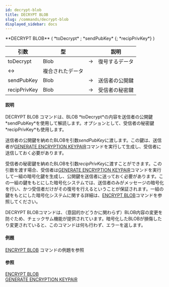 ```yaml
---
id: decrypt-blob
title: DECRYPT BLOB
slug: /commands/decrypt-blob
displayed_sidebar: docs
---
```


<!--REF #_command_.DECRYPT BLOB.Syntax-->**DECRYPT BLOB** ( *toDecrypt* ; *sendPubKey* {; *recipPrivKey*} )<!-- END REF-->
<!--REF #_command_.DECRYPT BLOB.Params-->
| 引数 | 型 |  | 説明 |
| --- | --- | --- | --- |
| toDecrypt | Blob | &srarr; | 復号するデータ |
| &harr; | 複合されたデータ |
| sendPubKey | Blob | &srarr; | 送信者の公開鍵 |
| recipPrivKey | Blob | &srarr; | 受信者の秘密鍵 |

<!-- END REF-->

#### 説明 

<!--REF #_command_.DECRYPT BLOB.Summary-->DECRYPT BLOB コマンドは、BLOB *toDecrypt*の内容を送信者の公開鍵*sendPubKey*を使用して解読します。<!-- END REF-->オプションとして、受信者の秘密鍵*recipPrivKey*も使用します。

送信者の公開鍵を納めたBLOBを引数*sendPubKey*に渡します。この鍵は、送信者が[GENERATE ENCRYPTION KEYPAIR](generate-encryption-keypair.md "GENERATE ENCRYPTION KEYPAIR")コマンドを実行して生成し、受信者に送信しておく必要があります。

受信者の秘密鍵を納めたBLOBを引数*recipPrivKey*に渡すことができます。この引数を渡す場合、受信者は[GENERATE ENCRYPTION KEYPAIR](generate-encryption-keypair.md "GENERATE ENCRYPTION KEYPAIR")コマンドを実行して一組の暗号化鍵を生成し、公開鍵を送信者に送っておく必要があります。この一組の鍵をもとにした暗号化システムでは、送信者のみがメッセージの暗号化を行い、かつ受信者だけがその復号を行えるということが保証されます。一組の鍵をもとにした暗号化システムに関する詳細は、[ENCRYPT BLOB](encrypt-blob.md "ENCRYPT BLOB")コマンドを参照してください。

DECRYPT BLOBコマンドは、（意図的かどうかに関わらず）BLOB内容の変更を防ぐため、チェックサム機能が提供されています。暗号化したBLOBが損傷したり変更されていると、このコマンドは何も行わず、エラーを返します。

#### 例題 

[ENCRYPT BLOB](encrypt-blob.md "ENCRYPT BLOB") コマンドの例題を参照

#### 参照 

[ENCRYPT BLOB](encrypt-blob.md)  
[GENERATE ENCRYPTION KEYPAIR](generate-encryption-keypair.md)  